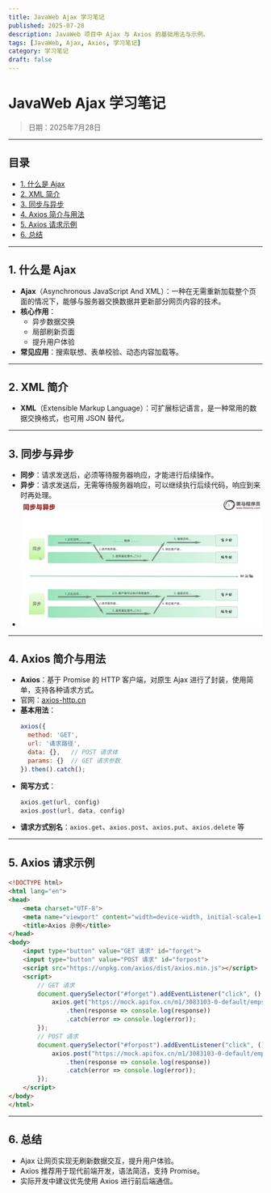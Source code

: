 ```yaml
---
title: JavaWeb Ajax 学习笔记
published: 2025-07-28
description: JavaWeb 项目中 Ajax 与 Axios 的基础用法与示例。
tags: [JavaWeb, Ajax, Axios, 学习笔记]
category: 学习笔记
draft: false
---
```


# JavaWeb Ajax 学习笔记

> 日期：2025年7月28日

---

## 目录

- [1. 什么是 Ajax](#1-什么是-ajax)
- [2. XML 简介](#2-xml-简介)
- [3. 同步与异步](#3-同步与异步)
- [4. Axios 简介与用法](#4-axios-简介与用法)
- [5. Axios 请求示例](#5-axios-请求示例)
- [6. 总结](#6-总结)

---

## 1. 什么是 Ajax

- **Ajax**（Asynchronous JavaScript And XML）：一种在无需重新加载整个页面的情况下，能够与服务器交换数据并更新部分网页内容的技术。
- **核心作用**：
  - 异步数据交换
  - 局部刷新页面
  - 提升用户体验
- **常见应用**：搜索联想、表单校验、动态内容加载等。

---

## 2. XML 简介

- **XML**（Extensible Markup Language）：可扩展标记语言，是一种常用的数据交换格式，也可用 JSON 替代。

---

## 3. 同步与异步

- **同步**：请求发送后，必须等待服务器响应，才能进行后续操作。
- **异步**：请求发送后，无需等待服务器响应，可以继续执行后续代码，响应到来时再处理。
- ![同步与异步示意图](./image.png) 

---

## 4. Axios 简介与用法

- **Axios**：基于 Promise 的 HTTP 客户端，对原生 Ajax 进行了封装，使用简单，支持各种请求方式。
- 官网：[axios-http.cn](https://axios-http.cn/)
- **基本用法**：
  ```js
  axios({
    method: 'GET',
    url: '请求路径',
    data: {},   // POST 请求体
    params: {}  // GET 请求参数
  }).then().catch();
  ```
- **简写方式**：
  ```js
  axios.get(url, config)
  axios.post(url, data, config)
  ```
- **请求方式别名**：`axios.get`、`axios.post`、`axios.put`、`axios.delete` 等

---

## 5. Axios 请求示例

```html
<!DOCTYPE html>
<html lang="en">
<head>
    <meta charset="UTF-8">
    <meta name="viewport" content="width=device-width, initial-scale=1.0">
    <title>Axios 示例</title>
</head>
<body>
    <input type="button" value="GET 请求" id="forget">
    <input type="button" value="POST 请求" id="forpost">
    <script src="https://unpkg.com/axios/dist/axios.min.js"></script>
    <script>
        // GET 请求
        document.querySelector("#forget").addEventListener("click", () => {
            axios.get("https://mock.apifox.cn/m1/3083103-0-default/emps/list")
                .then(response => console.log(response))
                .catch(error => console.log(error));
        });
        // POST 请求
        document.querySelector("#forpost").addEventListener("click", () => {
            axios.post("https://mock.apifox.cn/m1/3083103-0-default/emps/update", "id=1")
                .then(response => console.log(response))
                .catch(error => console.log(error));
        });
    </script>
</body>
</html>
```

---

## 6. 总结

- Ajax 让网页实现无刷新数据交互，提升用户体验。
- Axios 推荐用于现代前端开发，语法简洁，支持 Promise。
- 实际开发中建议优先使用 Axios 进行前后端通信。